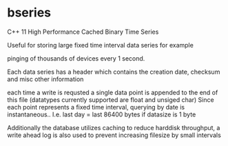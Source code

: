 # bseries
C++ 11 High Performance Cached Binary Time Series


Useful for storing large fixed time interval data series for example

pinging of thousands of devices every 1 second.

Each data series has a header which contains the creation date, checksum and misc other information

each time a write is requsted a single data point is appended to the end of this file (datatypes currently supported are float and
unsiged char) 
Since each point represents a fixed time interval, querying by date is instantaneous.. I.e. last day = last 86400 bytes if datasize is 1 byte

Additionally the database utilizes caching to reduce harddisk throughput, a write ahead log is also used to prevent increasing filesize by small intervals

